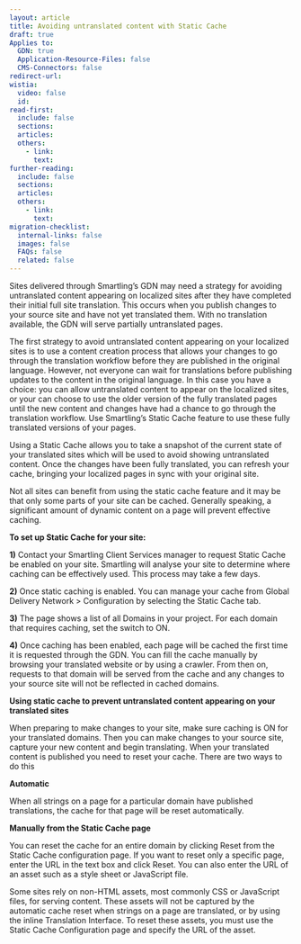 ```yaml
---
layout: article
title: Avoiding untranslated content with Static Cache
draft: true
Applies to:
  GDN: true
  Application-Resource-Files: false
  CMS-Connectors: false
redirect-url:
wistia:
  video: false
  id:
read-first:
  include: false
  sections:
  articles:
  others:
    - link:
      text:
further-reading:
  include: false
  sections:
  articles:
  others:
    - link:
      text:
migration-checklist:
  internal-links: false
  images: false
  FAQs: false
  related: false
---
```



Sites delivered through Smartling’s GDN may need a strategy for avoiding untranslated content appearing on localized sites after they have completed their initial full site translation. This occurs when you publish changes to your source site and have not yet translated them. With no translation available, the GDN will serve partially untranslated pages.

The first strategy to avoid untranslated content appearing on your localized sites is to use a content creation process that allows your changes to go through the translation workflow before they are published in the original language. However, not everyone can wait for translations before publishing updates to the content in the original language. In this case you have a choice: you can allow untranslated content to appear on the localized sites, or your can choose to use the older version of the fully translated pages until the new content and changes have had a chance to go through the translation workflow. Use Smartling’s Static Cache feature to use these fully translated versions of your pages.

Using a Static Cache allows you to take a snapshot of the current state of your translated sites which will be used to avoid showing untranslated content. Once the changes have been fully translated, you can refresh your cache, bringing your localized pages in sync with your original site.

Not all sites can benefit from using the static cache feature and it may be that only some parts of your site can be cached. Generally speaking, a significant amount of dynamic content on a page will prevent effective caching.

**To set up Static Cache for your site:**

**1)** Contact your Smartling Client Services manager to request Static Cache be enabled on your site. Smartling will analyse your site to determine where caching can be effectively used. This process may take a few days.

**2)** Once static caching is enabled. You can manage your cache from Global Delivery Network &gt; Configuration by selecting the Static Cache tab.

**3)** The page shows a list of all Domains in your project. For each domain that requires caching, set the switch to ON.

**4)** Once caching has been enabled, each page will be cached the first time it is requested through the GDN. You can fill the cache manually by browsing your translated website or by using a crawler. From then on, requests to that domain will be served from the cache and any changes to your source site will not be reflected in cached domains.

**Using static cache to prevent untranslated content appearing on your translated sites**

When preparing to make changes to your site, make sure caching is ON for your translated domains. Then you can make changes to your source site, capture your new content and begin translating. When your translated content is published you need to reset your cache. There are two ways to do this

**Automatic**

When all strings on a page for a particular domain have published translations, the cache for that page will be reset automatically.

**Manually from the Static Cache page**

You can reset the cache for an entire domain by clicking Reset from the Static Cache configuration page. If you want to reset only a specific page, enter the URL in the text box and click Reset. You can also enter the URL of an asset such as a style sheet or JavaScript file.

Some sites rely on non-HTML assets, most commonly CSS or JavaScript files, for serving content. These assets will not be captured by the automatic cache reset when strings on a page are translated, or by using the inline Translation Interface. To reset these assets, you must use the Static Cache Configuration page and specify the URL of the asset.